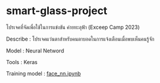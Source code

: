# smart-glass-project
โปรเจคที่จัดเพื่อใช้ในการแข่งขัน ค่ายทะลุฟ้า (Exceep Camp 2023)

Describe : โปรเจคแว่นตาสำหรับคนตาบอดในการแจ้งเตือนเมื่อพบเห็นคนรู้จัก

Model : Neural Netword

Tools : Keras

Training model : [face_nn.ipynb](https://github.com/jameVee/smart-glass-project/blob/main/face_nn.ipynb)
